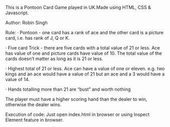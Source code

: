This is a Pontoon Card Game played in UK.Made using HTML, CSS & Javascript.

Author: Robin Singh

Rule:
· Pontoon - one card has a rank of ace and the other card is a picture card, i.e. has rank of J, Q or K.

· Five card Trick - there are five cards with a total value of 21 or less. Ace has value of one and picture cards have value of 10. The total value of the cards doesn’t matter as long as it is 21 or less.

· Highest total of 21 or less. Ace can have a value of one or eleven. e.g. two kings and an ace would have a value of 21 but an ace and a 3 would have a value of 14.

· Hands totalling more than 21 are “bust” and worth nothing

The player must have a higher scoring hand than the dealer to win, otherwise the dealer wins.

Execution of code:
Just open index.html in browser or using Inspect Element feature in browser.


